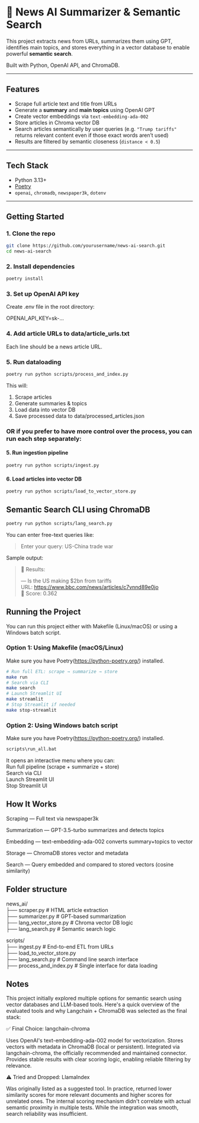 # 📰 News AI Summarizer & Semantic Search

This project extracts news from URLs, summarizes them using GPT, identifies main topics, and stores everything in a vector database to enable powerful **semantic search**.

Built with Python, OpenAI API, and ChromaDB.

---

## Features

- Scrape full article text and title from URLs
- Generate a **summary** and **main topics** using OpenAI GPT
- Create vector embeddings via `text-embedding-ada-002`
- Store articles in Chroma vector DB
- Search articles semantically by user queries (e.g. `"Trump tariffs"` returns relevant content even if those exact words aren’t used)
- Results are filtered by semantic closeness (`distance < 0.5`)

---

## Tech Stack

- Python 3.13+
- [Poetry](https://python-poetry.org/)
- `openai`, `chromadb`, `newspaper3k`, `dotenv`

---

## Getting Started

### 1. Clone the repo

```bash
git clone https://github.com/yourusername/news-ai-search.git
cd news-ai-search
```
### 2. Install dependencies
```bash
poetry install
```
### 3. Set up OpenAI API key
Create .env file in the root directory:

OPENAI_API_KEY=sk-...

### 4. Add article URLs to data/article_urls.txt
   Each line should be a news article URL.
   
### 5. Run dataloading
```bash
poetry run python scripts/process_and_index.py
```
This will:
1. Scrape articles
2. Generate summaries & topics
3. Load data into vector DB
4. Save processed data to data/processed_articles.json

### OR if you prefer to have more control over the process, you can run each step separately:
#### 5. Run ingestion pipeline
```bash
poetry run python scripts/ingest.py
```

#### 6. Load articles into vector DB
```bash
poetry run python scripts/load_to_vector_store.py
```

## Semantic Search CLI using ChromaDB
```bash
poetry run python scripts/lang_search.py
```

You can enter free-text queries like:

>Enter your query: US-China trade war

Sample output:

>🔎 Results:
>
> — Is the US making $2bn from tariffs
> \
>URL: https://www.bbc.com/news/articles/c7vnnd89e0jo
> \
>🔹 Score: 0.362

## Running the Project
You can run this project either with Makefile (Linux/macOS) or using a Windows batch script.
### Option 1: Using Makefile (macOS/Linux)
Make sure you have Poetry(https://python-poetry.org/) installed.
```bash
# Run full ETL: scrape → summarize → store
make run
# Search via CLI
make search
# Launch Streamlit UI
make streamlit
# Stop Streamlit if needed
make stop-streamlit
```
### Option 2: Using Windows batch script
Make sure you have Poetry(https://python-poetry.org/) installed.
```bash
scripts\run_all.bat
```
It opens an interactive menu where you can:
\
Run full pipeline (scrape + summarize + store)
\
Search via CLI
\
Launch Streamlit UI
\
Stop Streamlit UI

## How It Works
Scraping — Full text via newspaper3k

Summarization — GPT-3.5-turbo summarizes and detects topics

Embedding — text-embedding-ada-002 converts summary+topics to vector

Storage — ChromaDB stores vector and metadata

Search — Query embedded and compared to stored vectors (cosine similarity)

## Folder structure
news_ai/
\
├── scraper.py            # HTML article extraction
\
├── summarizer.py         # GPT-based summarization
\
├── lang_vector_store.py       # Chroma vector DB logic
\
├── lang_search.py             # Semantic search logic

scripts/
\
├── ingest.py             # End-to-end ETL from URLs
\
├── load_to_vector_store.py 
\
├── lang_search.py         # Command line search interface
\
├── process_and_index.py         # Single interface for data loading

## Notes
This project initially explored multiple options for semantic search using vector databases and LLM-based tools. Here's a quick overview of the evaluated tools and why Langchain + ChromaDB was selected as the final stack:

✅ Final Choice: langchain-chroma

Uses OpenAI's text-embedding-ada-002 model for vectorization.
Stores vectors with metadata in ChromaDB (local or persistent).
Integrated via langchain-chroma, the officially recommended and maintained connector.
Provides stable results with clear scoring logic, enabling reliable filtering by relevance.

⚠️ Tried and Dropped: LlamaIndex

Was originally listed as a suggested tool.
In practice, returned lower similarity scores for more relevant documents and higher scores for unrelated ones.
The internal scoring mechanism didn't correlate with actual semantic proximity in multiple tests.
While the integration was smooth, search reliability was insufficient.
